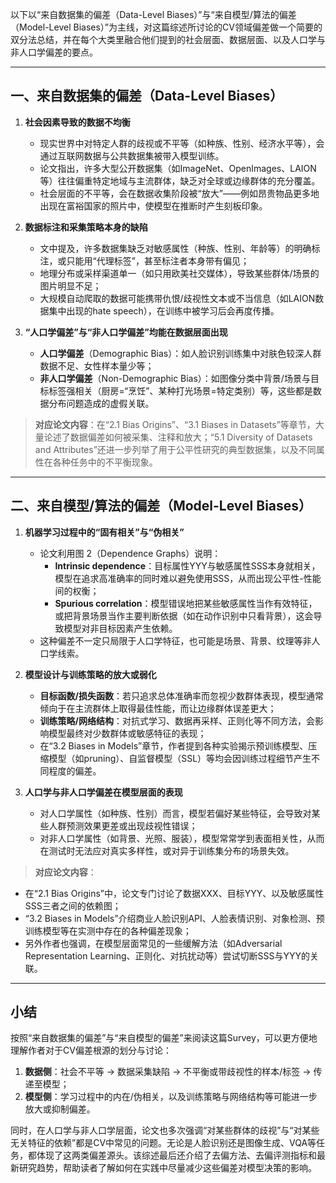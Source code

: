 以下以“来自数据集的偏差（Data-Level Biases）”与“来自模型/算法的偏差（Model-Level Biases）”为主线，对这篇综述所讨论的CV领域偏差做一个简要的双分法总结，并在每个大类里融合他们提到的社会层面、数据层面、以及人口学与非人口学偏差的要点。

---

## 一、来自数据集的偏差（Data-Level Biases）

1. **社会因素导致的数据不均衡**
    
    - 现实世界中对特定人群的歧视或不平等（如种族、性别、经济水平等），会通过互联网数据与公共数据集被带入模型训练。
    - 论文指出，许多大型公开数据集（如ImageNet、OpenImages、LAION等）往往偏重特定地域与主流群体，缺乏对全球或边缘群体的充分覆盖。
    - 社会层面的不平等，会在数据收集阶段被“放大”——例如昂贵物品更多地出现在富裕国家的照片中，使模型在推断时产生刻板印象。
2. **数据标注和采集策略本身的缺陷**
    
    - 文中提及，许多数据集缺乏对敏感属性（种族、性别、年龄等）的明确标注，或只能用“代理标签”，甚至标注者本身带有偏见；
    - 地理分布或采样渠道单一（如只用欧美社交媒体），导致某些群体/场景的图片明显不足；
    - 大规模自动爬取的数据可能携带仇恨/歧视性文本或不当信息（如LAION数据集中出现的hate speech），在训练中被学习后会再度传播。
3. **“人口学偏差”与“非人口学偏差”均能在数据层面出现**
    
    - **人口学偏差**（Demographic Bias）：如人脸识别训练集中对肤色较深人群数据不足、女性样本量少等；
    - **非人口学偏差**（Non-Demographic Bias）：如图像分类中背景/场景与目标标签强相关（厨房=“烹饪”、某种打光场景=特定类别）等，这些都是数据分布问题造成的虚假关联。

> **对应论文内容**：在“2.1 Bias Origins”、“3.1 Biases in Datasets”等章节，大量论述了数据偏差如何被采集、注释和放大；“5.1 Diversity of Datasets and Attributes”还进一步列举了用于公平性研究的典型数据集，以及不同属性在各种任务中的不平衡现象。

---

## 二、来自模型/算法的偏差（Model-Level Biases）

1. **机器学习过程中的“固有相关”与“伪相关”**
    
    - 论文利用图 2（Dependence Graphs）说明：
        - **Intrinsic dependence**：目标属性YYY与敏感属性SSS本身就相关，模型在追求高准确率的同时难以避免使用SSS，从而出现公平性-性能间的权衡；
        - **Spurious correlation**：模型错误地把某些敏感属性当作有效特征，或把背景场景当作主要判断依据（如在动作识别中只看背景），这会导致模型对非目标因素产生依赖。
    - 这种偏差不一定只局限于人口学特征，也可能是场景、背景、纹理等非人口学线索。
2. **模型设计与训练策略的放大或弱化**
    
    - **目标函数/损失函数**：若只追求总体准确率而忽视少数群体表现，模型通常倾向于在主流群体上取得最佳性能，而让边缘群体误差更大；
    - **训练策略/网络结构**：对抗式学习、数据再采样、正则化等不同方法，会影响模型最终对少数群体或敏感特征的表现；
    - 在“3.2 Biases in Models”章节，作者提到各种实验揭示预训练模型、压缩模型（如pruning）、自监督模型（SSL）等均会因训练过程细节产生不同程度的偏差。
3. **人口学与非人口学偏差在模型层面的表现**
    
    - 对人口学属性（如种族、性别）而言，模型若偏好某些特征，会导致对某些人群预测效果更差或出现歧视性错误；
    - 对非人口学属性（如背景、光照、服装），模型常常学到表面相关性，从而在测试时无法应对真实多样性，或对异于训练集分布的场景失效。

> **对应论文内容**：

- 在“2.1 Bias Origins”中，论文专门讨论了数据XXX、目标YYY、以及敏感属性SSS三者之间的依赖图；
- “3.2 Biases in Models”介绍商业人脸识别API、人脸表情识别、对象检测、预训练模型等在实测中存在的各种偏差现象；
- 另外作者也强调，在模型层面常见的一些缓解方法（如Adversarial Representation Learning、正则化、对抗扰动等）尝试切断SSS与YYY的关联。

---

## 小结

按照“来自数据集的偏差”与“来自模型的偏差”来阅读这篇Survey，可以更方便地理解作者对于CV偏差根源的划分与讨论：

1. **数据侧**：社会不平等 → 数据采集缺陷 → 不平衡或带歧视性的样本/标签 → 传递至模型；
2. **模型侧**：学习过程中的内在/伪相关，以及训练策略与网络结构等可能进一步放大或抑制偏差。

同时，在人口学与非人口学层面，论文也多次强调“对某些群体的歧视”与“对某些无关特征的依赖”都是CV中常见的问题。无论是人脸识别还是图像生成、VQA等任务，都体现了这两类偏差源头。该综述最后还介绍了去偏方法、去偏评测指标和最新研究趋势，帮助读者了解如何在实践中尽量减少这些偏差对模型决策的影响。